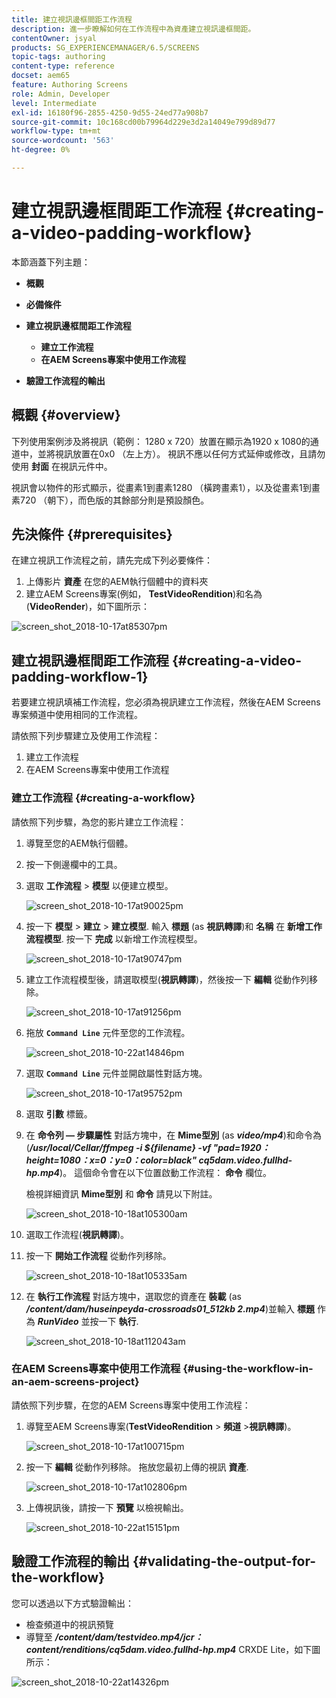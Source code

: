 ```yaml
---
title: 建立視訊邊框間距工作流程
description: 進一步瞭解如何在工作流程中為資產建立視訊邊框間距。
contentOwner: jsyal
products: SG_EXPERIENCEMANAGER/6.5/SCREENS
topic-tags: authoring
content-type: reference
docset: aem65
feature: Authoring Screens
role: Admin, Developer
level: Intermediate
exl-id: 16180f96-2855-4250-9d55-24ed77a908b7
source-git-commit: 10c168cd00b79964d229e3d2a14049e799d89d77
workflow-type: tm+mt
source-wordcount: '563'
ht-degree: 0%

---
```


# 建立視訊邊框間距工作流程 {#creating-a-video-padding-workflow}

本節涵蓋下列主題：

* **概觀**
* **必備條件**
* **建立視訊邊框間距工作流程**
   * **建立工作流程**
   * **在AEM Screens專案中使用工作流程**

* **驗證工作流程的輸出**

## 概觀 {#overview}

下列使用案例涉及將視訊（範例： 1280 x 720）放置在顯示為1920 x 1080的通道中，並將視訊放置在0x0 （左上方）。 視訊不應以任何方式延伸或修改，且請勿使用 **封面** 在視訊元件中。

視訊會以物件的形式顯示，從畫素1到畫素1280 （橫跨畫素1），以及從畫素1到畫素720 （朝下），而色版的其餘部分則是預設顏色。

## 先決條件 {#prerequisites}

在建立視訊工作流程之前，請先完成下列必要條件：

1. 上傳影片 **資產** 在您的AEM執行個體中的資料夾
1. 建立AEM Screens專案(例如， **TestVideoRendition**)和名為(**VideoRender**)，如下圖所示：

![screen_shot_2018-10-17at85307pm](assets/screen_shot_2018-10-17at85307pm.png)

## 建立視訊邊框間距工作流程 {#creating-a-video-padding-workflow-1}

若要建立視訊填補工作流程，您必須為視訊建立工作流程，然後在AEM Screens專案頻道中使用相同的工作流程。

請依照下列步驟建立及使用工作流程：

1. 建立工作流程
1. 在AEM Screens專案中使用工作流程

### 建立工作流程 {#creating-a-workflow}

請依照下列步驟，為您的影片建立工作流程：

1. 導覽至您的AEM執行個體。
1. 按一下側邊欄中的工具。
1. 選取 **工作流程** > **模型** 以便建立模型。

   ![screen_shot_2018-10-17at90025pm](assets/screen_shot_2018-10-17at90025pm.png)

1. 按一下 **模型** > **建立** > **建立模型**. 輸入 **標題** (as **視訊轉譯**)和 **名稱** 在 **新增工作流程模型**. 按一下 **完成** 以新增工作流程模型。

   ![screen_shot_2018-10-17at90747pm](assets/screen_shot_2018-10-17at90747pm.png)

1. 建立工作流程模型後，請選取模型(**視訊轉譯**)，然後按一下 **編輯** 從動作列移除。

   ![screen_shot_2018-10-17at91256pm](assets/screen_shot_2018-10-17at91256pm.png)

1. 拖放 **`Command Line`** 元件至您的工作流程。

   ![screen_shot_2018-10-22at14846pm](assets/screen_shot_2018-10-22at14846pm.png)

1. 選取 **`Command Line`** 元件並開啟屬性對話方塊。

   ![screen_shot_2018-10-17at95752pm](assets/screen_shot_2018-10-17at95752pm.png)

1. 選取 **引數** 標籤。
1. 在 **命令列 — 步驟屬性** 對話方塊中，在 **Mime型別** (as ***video/mp4***)和命令為(***/usr/local/Cellar/ffmpeg -i ${filename} -vf &quot;pad=1920：height=1080：x=0：y=0：color=black&quot; cq5dam.video.fullhd-hp.mp4***)。 這個命令會在以下位置啟動工作流程： **命令** 欄位。

   檢視詳細資訊 **Mime型別** 和 **命令** 請見以下附註。

   ![screen_shot_2018-10-18at105300am](assets/screen_shot_2018-10-18at105300am.png)

1. 選取工作流程(**視訊轉譯**)。
1. 按一下 **開始工作流程** 從動作列移除。

   ![screen_shot_2018-10-18at105335am](assets/screen_shot_2018-10-18at105335am.png)

1. 在 **執行工作流程** 對話方塊中，選取您的資產在 **裝載** (as ***/content/dam/huseinpeyda-crossroads01_512kb 2.mp4***)並輸入 **標題** 作為 ***RunVideo*** 並按一下 **執行**.

   ![screen_shot_2018-10-18at112043am](assets/screen_shot_2018-10-18at112043am.png)

### 在AEM Screens專案中使用工作流程 {#using-the-workflow-in-an-aem-screens-project}

請依照下列步驟，在您的AEM Screens專案中使用工作流程：

1. 導覽至AEM Screens專案(**TestVideoRendition** > **頻道** >**視訊轉譯**)。

   ![screen_shot_2018-10-17at100715pm](assets/screen_shot_2018-10-17at100715pm.png)

1. 按一下 **編輯** 從動作列移除。 拖放您最初上傳的視訊 **資產**.

   ![screen_shot_2018-10-17at102806pm](assets/screen_shot_2018-10-17at102806pm.png)

1. 上傳視訊後，請按一下 **預覽** 以檢視輸出。

   ![screen_shot_2018-10-22at15151pm](assets/screen_shot_2018-10-22at15151pm.png)

## 驗證工作流程的輸出 {#validating-the-output-for-the-workflow}

您可以透過以下方式驗證輸出：

* 檢查頻道中的視訊預覽
* 導覽至 ***/content/dam/testvideo.mp4/jcr：content/renditions/cq5dam.video.fullhd-hp.mp4*** CRXDE Lite，如下圖所示：

![screen_shot_2018-10-22at14326pm](assets/screen_shot_2018-10-22at14326pm.png)
